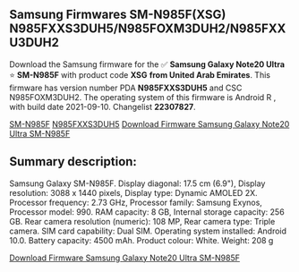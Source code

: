 <h2>Samsung Firmwares SM-N985F(XSG) N985FXXS3DUH5/N985FOXM3DUH2/N985FXXU3DUH2</h2>
Download the Samsung firmware for the ✅ <strong>Samsung Galaxy Note20 Ultra </strong> ⭐ <strong>SM-N985F</strong> with product code <strong>XSG</strong> <strong> from United Arab Emirates</strong>. This firmware has version number PDA <strong>N985FXXS3DUH5</strong> and CSC N985FOXM3DUH2. The operating system of this firmware is Android R , with build date 2021-09-10. Changelist <strong>22307827</strong>.


[SM-N985F](https://samfirm.shop/samsung/model/SM-N985F)
[N985FXXS3DUH5](https://samfirm.shop/samsung/pda/N985FXXS3DUH5)
[Download Firmware Samsung Galaxy Note20 Ultra SM-N985F](https://samfirm.shop/samsung/firmware/454687)
<h2>Summary description:</h2>
<p>Samsung Galaxy SM-N985F. Display diagonal: 17.5 cm (6.9"), Display resolution: 3088 x 1440 pixels, Display type: Dynamic AMOLED 2X. Processor frequency: 2.73 GHz, Processor family: Samsung Exynos, Processor model: 990. RAM capacity: 8 GB, Internal storage capacity: 256 GB. Rear camera resolution (numeric): 108 MP, Rear camera type: Triple camera. SIM card capability: Dual SIM. Operating system installed: Android 10.0. Battery capacity: 4500 mAh. Product colour: White. Weight: 208 g</p>


[Download Firmware Samsung Galaxy Note20 Ultra SM-N985F](https://samfirm.shop/samsung/firmware/454687)
